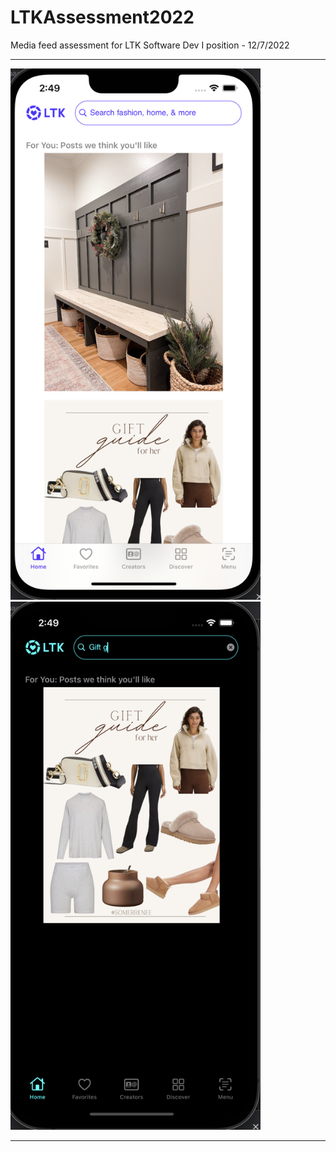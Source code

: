 # LTKAssessment2022
Media feed assessment for LTK Software Dev I position - 12/7/2022
<hr size="5">
<p float="left">
  <img src="Preview1.png" width="400" />
  <img src="Preview2.png" width="400" height="845" /> 
</p>
<hr size="5">
